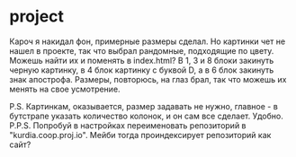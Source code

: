 # project
Кароч я накидал фон, примерные размеры сделал. Но картинки чет не нашел в проекте, так что выбрал рандомные, подходящие по цвету. Можешь найти их и поменять в index.html? В 1, 3 и 8 блоки закинуть черную картинку, в 4 блок картинку с буквой D, а в 6 блок закинуть знак апострофа. Размеры, повторюсь, на глаз брал, так что можешь их менять на свое усмотрение. 

P.S. Картинкам, оказывается, размер задавать не нужно, главное - в бутстрапе указать количество колонок, и он сам все сделает. Удобно.
P.P.S. Попробуй в настройках переименовать репозиторий в "kurdia.coop.proj.io". Мейби тогда проиндексирует репозиторий как сайт?
